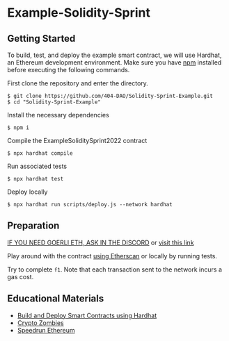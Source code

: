 # Example-Solidity-Sprint

## Getting Started

To build, test, and deploy the example smart contract, we will use Hardhat, an Ethereum development environment. Make sure you have [npm](https://nodejs.org/en/download/) installed before executing the following commands.

First clone the repository and enter the directory.
```
$ git clone https://github.com/404-DAO/Solidity-Sprint-Example.git
$ cd "Solidity-Sprint-Example"
```

Install the necessary dependencies
```
$ npm i
```

Compile the ExampleSoliditySprint2022 contract
```
$ npx hardhat compile
```

Run associated tests
```
$ npx hardhat test
```

Deploy locally
```
$ npx hardhat run scripts/deploy.js --network hardhat
```

## Preparation

[IF YOU NEED GOERLI ETH, ASK IN THE DISCORD](https://discord.gg/G7ZV5kFmd2) or [visit this link](https://goerlifaucet.com/)

Play around with the contract [using Etherscan](https://goerli.etherscan.io/address/0xcfd9741867bad2f94c8bfb91518066436cbe6a20#writeContract) or locally by running tests.

Try to complete `f1`. Note that each transaction sent to the network incurs a gas cost.



## Educational Materials

* [Build and Deploy Smart Contracts using Hardhat](https://www.youtube.com/watch?v=GBc3lBrXEBo&ab_channel=PatrickCollins)
* [Crypto Zombies](https://cryptozombies.io/)
* [Speedrun Ethereum](https://speedrunethereum.com/)
